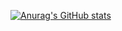 [![Anurag's GitHub stats](https://github-readme-stats.vercel.app/api?username=Lucid1ty)](https://github.com/anuraghazra/github-readme-stats)

